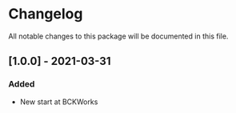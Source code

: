 # Changelog
All notable changes to this package will be documented in this file.

## [1.0.0] - 2021-03-31

### Added 

- New start at BCKWorks
